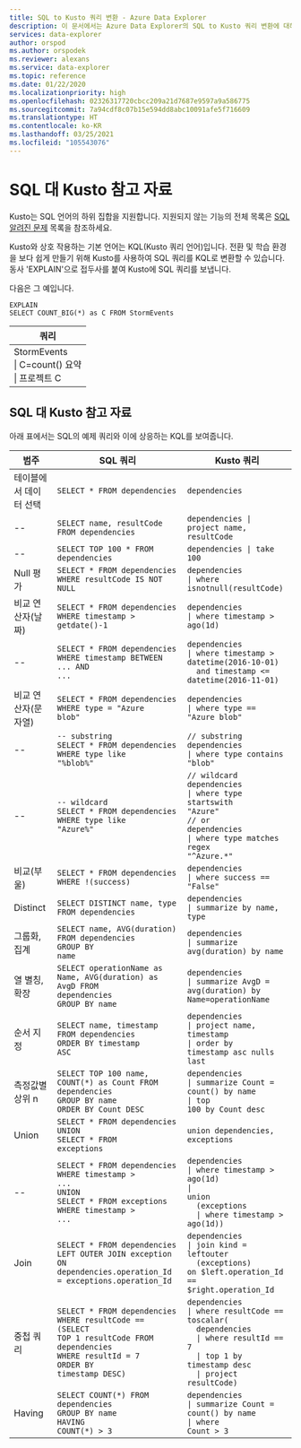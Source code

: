 ```yaml
---
title: SQL to Kusto 쿼리 변환 - Azure Data Explorer
description: 이 문서에서는 Azure Data Explorer의 SQL to Kusto 쿼리 변환에 대해 설명합니다.
services: data-explorer
author: orspod
ms.author: orspodek
ms.reviewer: alexans
ms.service: data-explorer
ms.topic: reference
ms.date: 01/22/2020
ms.localizationpriority: high
ms.openlocfilehash: 02326317720cbcc209a21d7687e9597a9a586775
ms.sourcegitcommit: 7a94cdf8c07b15e594dd8abc10091afe5f716609
ms.translationtype: HT
ms.contentlocale: ko-KR
ms.lasthandoff: 03/25/2021
ms.locfileid: "105543076"
---
```

# <a name="sql-to-kusto-cheat-sheet"></a>SQL 대 Kusto 참고 자료

Kusto는 SQL 언어의 하위 집합을 지원합니다. 지원되지 않는 기능의 전체 목록은 [SQL 알려진 문제](../api/tds/sqlknownissues.md) 목록을 참조하세요.

Kusto와 상호 작용하는 기본 언어는 KQL(Kusto 쿼리 언어)입니다. 전환 및 학습 환경을 보다 쉽게 만들기 위해 Kusto를 사용하여 SQL 쿼리를 KQL로 변환할 수 있습니다. 동사 'EXPLAIN'으로 접두사를 붙여 Kusto에 SQL 쿼리를 보냅니다.

다음은 그 예입니다. 

<!-- csl: https://help.kusto.windows.net:443/Samples -->
```kusto
EXPLAIN 
SELECT COUNT_BIG(*) as C FROM StormEvents 
```

|쿼리|
|---|
|StormEvents<br>\| C=count() 요약<br>\| 프로젝트 C|

## <a name="sql-to-kusto-cheat-sheet"></a>SQL 대 Kusto 참고 자료

아래 표에서는 SQL의 예제 쿼리와 이에 상응하는 KQL를 보여줍니다.

|범주 |SQL 쿼리 |Kusto 쿼리
|---|---|---
테이블에서 데이터 선택 |<code>SELECT * FROM dependencies</code> | <code>dependencies</code>
--|<code>SELECT name, resultCode FROM dependencies</code> |<code>dependencies &#124; project name, resultCode</code>
--|<code>SELECT TOP 100 * FROM dependencies</code> | <code>dependencies &#124; take 100</code>
Null 평가 |<code>SELECT * FROM dependencies<br>WHERE resultCode IS NOT NULL</code> | <code>dependencies<br>&#124; where isnotnull(resultCode)</code>
비교 연산자(날짜) |<code>SELECT * FROM dependencies<br>WHERE timestamp > getdate()-1</code>| <code>dependencies<br>&#124; where timestamp > ago(1d)</code>
--|<code>SELECT * FROM dependencies<br>WHERE timestamp BETWEEN ... AND ...</code> |<code>dependencies<br>&#124; where timestamp > datetime(2016-10-01)<br>&nbsp;&nbsp;and timestamp <= datetime(2016-11-01)</code>
비교 연산자(문자열)|<code>SELECT * FROM dependencies<br>WHERE type = "Azure blob"</code> |<code>dependencies<br>&#124; where type == "Azure blob"</code>
--|<code>-- substring<br>SELECT * FROM dependencies<br>WHERE type like "%blob%"</code> |<code>// substring<br>dependencies<br>&#124; where type contains "blob"</code>
--|<code>-- wildcard<br>SELECT * FROM dependencies<br>WHERE type like "Azure%"</code> |<code>// wildcard<br>dependencies<br>&#124; where type startswith "Azure"<br>// or<br>dependencies<br>&#124; where type matches regex "^Azure.*"</code>
비교(부울) |<code>SELECT * FROM dependencies<br>WHERE !(success)</code> |<code>dependencies<br>&#124; where success == "False"</code>
Distinct |<code>SELECT DISTINCT name, type  FROM dependencies</code> |<code>dependencies<br>&#124; summarize by name, type</code>
그룹화, 집계 |<code>SELECT name, AVG(duration) FROM dependencies<br>GROUP BY name</code> |<code>dependencies<br>&#124; summarize avg(duration) by name</code>
열 별칭, 확장 |<code>SELECT operationName as Name, AVG(duration) as AvgD FROM dependencies<br>GROUP BY name</code> |<code>dependencies<br>&#124; summarize AvgD = avg(duration) by Name=operationName</code>
순서 지정 |<code>SELECT name, timestamp FROM dependencies<br>ORDER BY timestamp ASC</code> |<code>dependencies<br>&#124; project name, timestamp<br>&#124; order by timestamp asc nulls last</code>
측정값별 상위 n |<code>SELECT TOP 100 name, COUNT(*) as Count FROM dependencies<br>GROUP BY name<br>ORDER BY Count DESC</code> |<code>dependencies<br>&#124; summarize Count = count() by name<br>&#124; top 100 by Count desc</code>
Union |<code>SELECT * FROM dependencies<br>UNION<br>SELECT * FROM exceptions</code> |<code>union dependencies, exceptions</code>
--|<code>SELECT * FROM dependencies<br>WHERE timestamp > ...<br>UNION<br>SELECT * FROM exceptions<br>WHERE timestamp > ...</code> |<code>dependencies<br>&#124; where timestamp > ago(1d)<br>&#124; union<br>&nbsp;&nbsp;(exceptions<br>&nbsp;&nbsp;&#124; where timestamp > ago(1d))</code>
Join |<code>SELECT * FROM dependencies <br>LEFT OUTER JOIN exception<br>ON dependencies.operation_Id = exceptions.operation_Id</code> |<code>dependencies<br>&#124; join kind = leftouter<br>&nbsp;&nbsp;(exceptions)<br>on $left.operation_Id == $right.operation_Id</code>
중첩 쿼리 |<code>SELECT * FROM dependencies<br>WHERE resultCode == <br>(SELECT TOP 1 resultCode FROM dependencies<br>WHERE resultId = 7<br>ORDER BY timestamp DESC)</code> |<code>dependencies<br>&#124; where resultCode == toscalar(<br>&nbsp;&nbsp;dependencies<br>&nbsp;&nbsp;&#124; where resultId == 7<br>&nbsp;&nbsp;&#124; top 1 by timestamp desc<br>&nbsp;&nbsp;&#124; project resultCode)</code>
Having |<code>SELECT COUNT(\*) FROM dependencies<br>GROUP BY name<br>HAVING COUNT(\*) > 3</code> |<code>dependencies<br>&#124; summarize Count = count() by name<br>&#124; where Count > 3</code>|
